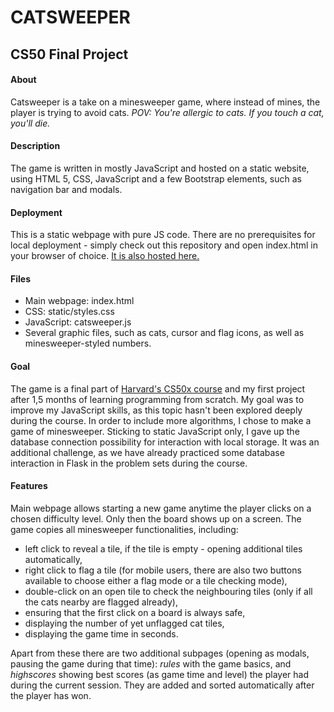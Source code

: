 # CATSWEEPER
## CS50 Final Project


#### About
Catsweeper is a take on a minesweeper game, where instead of mines, the player is trying to avoid cats. *POV: You're allergic to cats. If you touch a cat, you'll die.*


#### Description
The game is written in mostly JavaScript and hosted on a static website, using HTML 5, CSS, JavaScript and a few Bootstrap elements, such as navigation bar and modals.


#### Deployment
This is a static webpage with pure JS code. There are no prerequisites for local deployment - simply check out this repository and open index.html in your browser of choice.
[It is also hosted here.](https://katarzynabogumil.github.io/catsweeper/)

#### Files
* Main webpage: index.html
* CSS: static/styles.css
* JavaScript: catsweeper.js
* Several graphic files, such as cats, cursor and flag icons, as well as minesweeper-styled numbers.


#### Goal
The game is a final part of [Harvard's CS50x course](https://cs50.harvard.edu/x/2022/) and my first project after 1,5 months of learning programming from scratch. My goal was to improve my JavaScript skills, as this topic hasn't been explored deeply during the course. In order to include more algorithms, I chose to make a game of minesweeper. Sticking to static JavaScript only, I gave up the database connection possibility for interaction with local storage. It was an additional challenge, as we have already practiced some database interaction in Flask in the problem sets during the course.


#### Features
Main webpage allows starting a new game anytime the player clicks on a chosen difficulty level. Only then the board shows up on a screen. The game copies all minesweeper functionalities, including:
* left click to reveal a tile, if the tile is empty - opening additional tiles automatically,
* right click to flag a tile (for mobile users, there are also two buttons available to choose either a flag mode or a tile checking mode),
* double-click on an open tile to check the neighbouring tiles (only if all the cats nearby are flagged already),
* ensuring that the first click on a board is always safe,
* displaying the number of yet unflagged cat tiles,
* displaying the game time in seconds.

Apart from these there are two additional subpages (opening as modals, pausing the game during that time): *rules* with the game basics, and *highscores* showing best scores (as game time and level) the player had during the current session. They are added and sorted automatically after the player has won.
